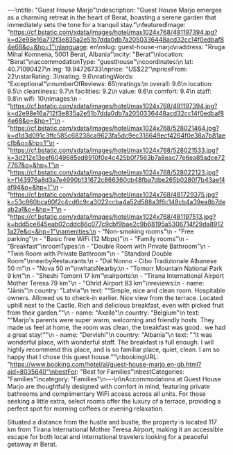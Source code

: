 ---\ntitle: "Guest House Marjo"\ndescription: "Guest House Marjo emerges as a charming retreat in the heart of Berat, boasting a serene garden that immediately sets the tone for a tranquil stay."\nfeaturedImage: "https://cf.bstatic.com/xdata/images/hotel/max1024x768/481197394.jpg?k=d2e98e16a712f3e835a2e51b7dda0db7a2050336448acd32cc14f0edbaf84e68&o=&hp=1"\nlanguage: en\nslug: guest-house-marjo\naddress: "Rruga Mihal Komnena, 5001 Berat, Albania"\ncity: "Berat"\nlocation: "Berat"\naccommodationType: "guesthouse"\ncoordinates:\n  lat: 40.71090427\n  lng: 19.94726733\nprice: "US$22"\npriceFrom: 22\nstarRating: 3\nrating: 9.6\nratingWords: "Exceptional"\nnumberOfReviews: 65\nratings:\n  overall: 9.6\n  location: 9.5\n  cleanliness: 9.7\n  facilities: 9.2\n  value: 9.6\n  comfort: 9.4\n  staff: 9.8\n  wifi: 10\nimages:\n  - "https://cf.bstatic.com/xdata/images/hotel/max1024x768/481197394.jpg?k=d2e98e16a712f3e835a2e51b7dda0db7a2050336448acd32cc14f0edbaf84e68&o=&hp=1"\n  - "https://cf.bstatic.com/xdata/images/hotel/max1024x768/528021464.jpg?k=d1d3d091c3ffc585c68238ca9623fa5dc9ec316649ecf4264f0e38a7b81aecfb&o=&hp=1"\n  - "https://cf.bstatic.com/xdata/images/hotel/max1024x768/528021533.jpg?k=3d212e13eef6049685ed8910f0e4c425b0f7563b7a8eac77e6ea85adce727767&o=&hp=1"\n  - "https://cf.bstatic.com/xdata/images/hotel/max1024x768/528022123.jpg?k=f143976a8d3a7e4990b131672c866360cb48fba7dbe265b0280f7b43aef4af94&o=&hp=1"\n  - "https://cf.bstatic.com/xdata/images/hotel/max1024x768/481729375.jpg?k=53c860bca60f2c4cd6c9ca3022ccba4a52d588a3f6c148cb4a39ea8b7deab2a1&o=&hp=1"\n  - "https://cf.bstatic.com/xdata/images/hotel/max1024x768/481197513.jpg?k=bdd5ce845eab02cddc86c077c9cbf9bae2c9b68195a5306714f29da89121a27e&o=&hp=1"\namenities:\n  - "Non-smoking rooms"\n  - "Free parking"\n  - "Basic free WiFi (12 Mbps)"\n  - "Family rooms"\n  - "Breakfast"\nroomTypes:\n  - "Double Room with Private Bathroom"\n  - "Twin Room with Private Bathroom"\n  - "Standard Double Room"\nnearbyRestaurants:\n  - "Dal Nonno - Cibo Tradizionale Albanese 50 m"\n  - "Nova 50 m"\nwhatsNearby:\n  - "Tomorr Mountain National Park 9 km"\n  - "Sheshi Tomorri 17 km"\nairports:\n  - "Tirana International Airport Mother Teresa 79 km"\n  - "Ohrid Airport 83 km"\nreviews:\n  - name: "Jānis"\n    country: "Latvia"\n    text: "“Simple, nice and clean room. Hospitable owners. Allowed us to check-in earlier. Nice view from the terrace. Located uphill next to the Castle. Rich and delicious breakfast, even with picked fruit from their garden.”"\n  - name: "Axelle"\n    country: "Belgium"\n    text: "“Marjo's parents were super warm, welcoming and friendly hosts. They made us feel at home, the room was clean, the breakfast was good.. we had a great stay!”"\n  - name: "Dervishi"\n    country: "Albania"\n    text: "“It was wonderful place, with wonderful staff. The breakfast is full enough. I will highly recommend this place, and is so familiar place, quiet, clean. I am so happy that I chose this guest house.”"\nbookingURL: "https://www.booking.com/hotel/al/guest-house-marjo.en-gb.html?aid=8035640"\nbestFor: "Best for Families"\nbestCategories: "Families"\ncategory: "Families"\n---\n\nAccommodations at Guest House Marjo are thoughtfully designed with comfort in mind, featuring private bathrooms and complimentary WiFi access across all units. For those seeking a little extra, select rooms offer the luxury of a terrace, providing a perfect spot for morning coffees or evening relaxation.

Situated a distance from the hustle and bustle, the property is located 117 km from Tirana International Mother Teresa Airport, making it an accessible escape for both local and international travelers looking for a peaceful getaway in Berat.